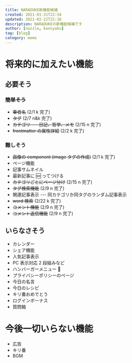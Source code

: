 ```yaml
---
title: NARADUKE新機能候補
created: 2021-01-31T22:54
updated: 2021-02-22T22:18
description: NARADUKEの新機能候補です
author: [nozzle, konnyaku]
tag: [blog]
category: memo
---
```


# 将来的に加えたい機能

## 必要そう

### ~~簡単そう~~

- ~~筆者名~~ (2/1 k 完了)
- ~~タグ~~ (2/7 n&k 完了)
- ~~カテゴリ --- 日記、哲学、メモ~~ (2/15 n 完了)
- ~~frontmatter の属性詳細~~ (2/2 k 完了)

### 難しそう

- ~~画像の component (image タグの作成)~~ (2/1 k 完了)
- ページ機能
- 記事サムネイル
- 最新記事に 🆕 ってつける
- ~~カテゴリごとにページ分け~~ (2/15 n 完了)
- ~~タグ検索機能~~ (2/9 n 完了)
- 関連記事表示 --- 同カテゴリか同タグのランダム記事表示
- ~~word 検索~~ (2/22 k 完了)
- ~~コメント機能~~ (2/9 n 完了)
- ~~コメント返信機能~~ (2/9 n 完了)

## いらなさそう

- カレンダー
- シェア機能
- 人気記事表示
- PC 表示対応 2 段組みなど
- ハンバーガーメニュー 🍔
- プライバシーポリシーのページ
- 今日の名言
- 今日のレシピ
- キリ番おめでとう
- ログインボーナス
- 質問箱

# 今後一切いらない機能

- 広告
- キリ番
- BGM
